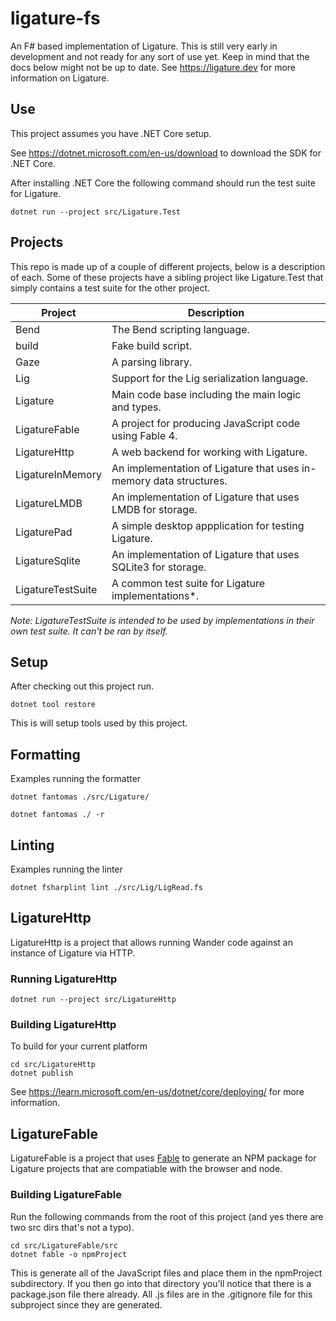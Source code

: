 # ligature-fs
An F# based implementation of Ligature.
This is still very early in development and not ready for any sort of use yet.
Keep in mind that the docs below might not be up to date.
See https://ligature.dev for more information on Ligature.

## Use
This project assumes you have .NET Core setup.

See https://dotnet.microsoft.com/en-us/download to download the SDK for .NET Core.

After installing .NET Core the following command should run the test suite for Ligature.

```
dotnet run --project src/Ligature.Test
```

## Projects

This repo is made up of a couple of different projects, below is a description of each.
Some of these projects have a sibling project like Ligature.Test that simply contains a
test suite for the other project.

| Project           | Description                                                        |
| ----------------- | ------------------------------------------------------------------ |
| Bend              | The Bend scripting language.                                       |
| build             | Fake build script.                                                 |
| Gaze              | A parsing library.                                                 |
| Lig               | Support for the Lig serialization language.                        |
| Ligature          | Main code base including the main logic and types.                 |
| LigatureFable     | A project for producing JavaScript code using Fable 4.             |
| LigatureHttp      | A web backend for working with Ligature.                           |
| LigatureInMemory  | An implementation of Ligature that uses in-memory data structures. |
| LigatureLMDB      | An implementation of Ligature that uses LMDB for storage.          |
| LigaturePad       | A simple desktop appplication for testing Ligature.                |
| LigatureSqlite    | An implementation of Ligature that uses SQLite3 for storage.       |
| LigatureTestSuite | A common test suite for Ligature implementations*.                 |

*Note: LigatureTestSuite is intended to be used by implementations in their own test suite. It can't be ran by itself.*

## Setup

After checking out this project run.

`dotnet tool restore`

This is will setup tools used by this project.

## Formatting

Examples running the formatter

`dotnet fantomas ./src/Ligature/`

`dotnet fantomas ./ -r`

## Linting

Examples running the linter

`dotnet fsharplint lint ./src/Lig/LigRead.fs`

## LigatureHttp

LigatureHttp is a project that allows running Wander code against an instance of Ligature via HTTP.

### Running LigatureHttp

`dotnet run --project src/LigatureHttp`

### Building LigatureHttp

To build for your current platform

```
cd src/LigatureHttp
dotnet publish
```

See https://learn.microsoft.com/en-us/dotnet/core/deploying/ for more information.

## LigatureFable

LigatureFable is a project that uses [Fable](https://fable.io) to generate an NPM package for Ligature projects that are compatiable with the browser and node.

### Building LigatureFable

Run the following commands from the root of this project (and yes there are two src dirs that's not a typo).

```
cd src/LigatureFable/src
dotnet fable -o npmProject
```

This is generate all of the JavaScript files and place them in the npmProject subdirectory.
If you then go into that directory you'll notice that there is a package.json file there already.
All .js files are in the .gitignore file for this subproject since they are generated.
